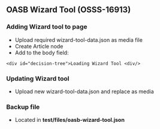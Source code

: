 ## OASB Wizard Tool (OSSS-16913)

### Adding Wizard tool to page
- Upload required wizard-tool-data.json as media file
- Create Article node
- Add to the body field:
 ```
 <div id="decision-tree">Loading Wizard Tool <div/>
 ```

### Updating Wizard tool
- Upload new wizard-tool-data.json and replace as media

### Backup file
- Located in **test/files/oasb-wizard-tool.json**
